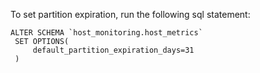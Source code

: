 To set partition expiration, run the following sql statement:
```
ALTER SCHEMA `host_monitoring.host_metrics`
 SET OPTIONS(
     default_partition_expiration_days=31
 )
```
